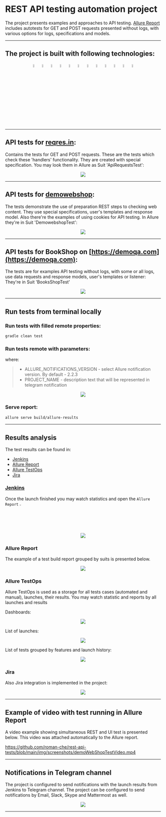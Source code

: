 # REST API testing automation project

The project presents examples and approaches to API testing.
[Allure Report](#allure-report) includes autotests for GET and POST requests presented without logs, with various options for logs, specifications and models.
___

## The project is built with following technologies:

<p  align="center">
<img width="5%" title="IntelliJ IDEA" src="img/logo/IDEA-logo.svg">
<img width="5%" title="Java" src="img/logo/java-logo.svg">
<img width="5%" title="Selenide" src="img/logo/selenide-logo.svg">
<img width="5%" title="Selenoid" src="img/logo/selenoid-logo.svg">
<img width="5%" title="Gradle" src="img/logo/gradle-logo.svg ">
<img width="5%" title="JUnit5" src="img/logo/junit5-logo.svg">
<img width="5%" title="Allure Report" src="img/logo/allure-Report-logo.svg">
<img width="5%" title="Allure TestOps" src="img/logo/allure-ee-logo.svg">
<img width="5%" title="Github" src="img/logo/git-logo.svg">
<img width="5%" title="Jenkins" src="img/logo/jenkins-logo.svg">
<img width="5%" title="Jira" src="img/logo/jira-logo.svg">
<img width="5%" title="Telegram" src="img/logo/Telegram.svg">
</p>

___

## API tests for [reqres.in](https://reqres.in/):

Contains the tests for GET and POST requests. These are the tests which check these 'handlers' functionality. They are created with special specification.
You may look them in Allure as Suit 'ApiRequestsTest':

<p align="center">
  <img src="img/screenshots/allureRequresTest.png">
</p>

___

## API tests for [demowebshop](http://demowebshop.tricentis.com):

The tests demonstrate the use of preparation REST steps to checking web content. They use special specifications, user's templates and response model. Also there're the examples of using cookies for API testing.
In Allure they're in Suit 'DemowebshopTest':

<p align="center">
  <img src="img/screenshots/allureDemoWebshopTest.png">
</p>

___

## API tests for BookShop on [https://demoqa.com](https://demoqa.com):

The tests are for examples API testing without logs, with some or all logs, use data requests and response models, user's templates or listener:
They're in Suit 'BooksShopTest'

<p align="center">
  <img src="img/screenshots/allureBookShopTest.png">
</p>

___

## Run tests from terminal locally

### Run tests with filled remote properties:

```bash
gradle clean test
```

### Run tests remote with parameters:

where:
> + ALLURE_NOTIFICATIONS_VERSION - select Allure notification version. By default - 2.2.3
> + PROJECT_NAME - description text that will be represented in telegram notification

<p align="center">
  <img src="img/screenshots/jenkinsBuildWithParameters.png">
</p>

### Serve report:

```bash
allure serve build/allure-results
```

___

## Results analysis

The test results can be found in:
+ [Jenkins](#jenkins)
+ [Allure Report](#allure-report)
+ [Allure TestOps](#allure-testOps)
+ [Jira](#jira)

### [Jenkins](https://jenkins.autotests.cloud/job/09-roman-che-rest-api-tests/)

Once the launch finished you may watch statistics and open the `Allure Report` <img width="2%" title="Allure Report" src="img/logo/Allure_Report_icon.svg">

<p align="center">
  <img src="img/screenshots/jenkinsBuildProjectDashboard.png">
</p>

### Allure Report

The example of a test build report grouped by suits is presented below.

<p align="center">
  <img src="img/screenshots/allureResults.png">
</p>

### Allure TestOps

Allure TestOps is used as a storage for all tests cases (automated and manual), launches, their results. You may watch statistic and reports by all launches and results

Dashboards:

<p align="center">
  <img src="img/screenshots/allureTestOpsDashboardOverview.png">
</p>

List of launches:

<p align="center">
  <img src="img/screenshots/allureTestOpsListOfLaunches.png">
</p>

List of tests grouped by features and launch history:

<p align="center">
  <img src="img/screenshots/ListOfTestsGroupedByLaunchHistory.png">
</p>

### Jira

Also Jira integration is implemented in the project:

<p align="center">
  <img src="img/screenshots/jiraIssueExport.png">
</p>

___

## Example of video with test running in Allure Report

A video example showing simultaneous REST and UI test is presented below. This video was attached automatically to the Allure report.

https://github.com/roman-che/rest-api-tests/blob/main/img/screenshots/demoWebShopTestVideo.mp4

___

## Notifications in Telegram channel

The project is configured to send notifications with the launch results from Jenkins to Telegram channel. 
The project can be configured to send notifications by Email, Slack, Skype and Mattermost as well.

<p align="center">
  <img src="img/screenshots/telegramBotResponse.png">
</p>

___
